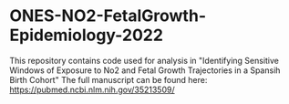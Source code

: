 # ONES-NO2-FetalGrowth-Epidemiology-2022

This repository contains code used for analysis in "Identifying Sensitive Windows of Exposure to No2 
and Fetal Growth Trajectories in a Spansih Birth Cohort" 
The full manuscript can be found here: https://pubmed.ncbi.nlm.nih.gov/35213509/

